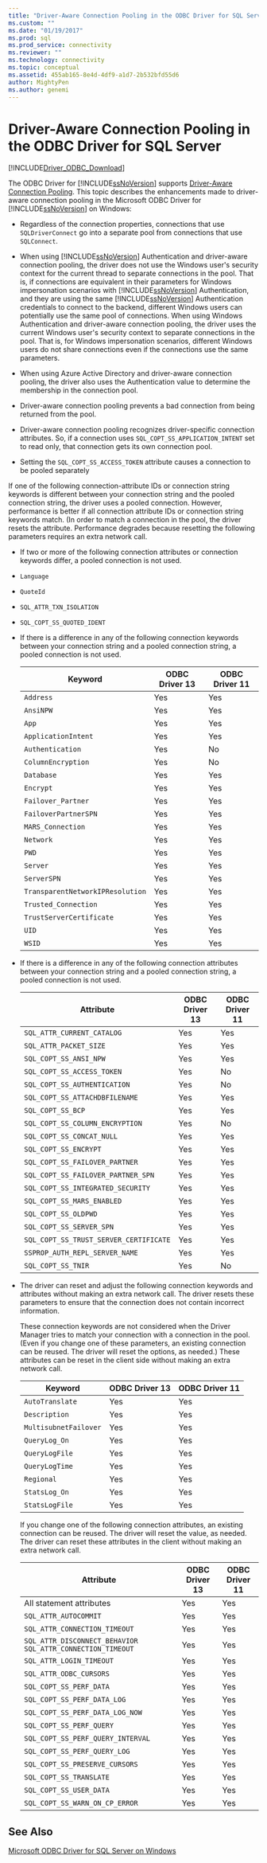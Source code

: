 ```yaml
---
title: "Driver-Aware Connection Pooling in the ODBC Driver for SQL Server | Microsoft Docs"
ms.custom: ""
ms.date: "01/19/2017"
ms.prod: sql
ms.prod_service: connectivity
ms.reviewer: ""
ms.technology: connectivity
ms.topic: conceptual
ms.assetid: 455ab165-8e4d-4df9-a1d7-2b532bfd55d6
author: MightyPen
ms.author: genemi
---
```

# Driver-Aware Connection Pooling in the ODBC Driver for SQL Server
[!INCLUDE[Driver_ODBC_Download](../../../includes/driver_odbc_download.md)]

  The ODBC Driver for [!INCLUDE[ssNoVersion](../../../includes/ssnoversion-md.md)] supports [Driver-Aware Connection Pooling](https://msdn.microsoft.com/library/hh405031(VS.85).aspx). This topic describes the enhancements made to driver-aware connection pooling in the Microsoft ODBC Driver for [!INCLUDE[ssNoVersion](../../../includes/ssnoversion-md.md)] on Windows:  
  
-   Regardless of the connection properties, connections that use `SQLDriverConnect` go into a separate pool from connections that use `SQLConnect`.
- When using [!INCLUDE[ssNoVersion](../../../includes/ssnoversion-md.md)] Authentication and driver-aware connection pooling, the driver does not use the Windows user's security context for the current thread to separate connections in the pool. That is, if connections are equivalent in their parameters for Windows impersonation scenarios with [!INCLUDE[ssNoVersion](../../../includes/ssnoversion-md.md)] Authentication, and they are using the same [!INCLUDE[ssNoVersion](../../../includes/ssnoversion-md.md)] Authentication credentials to connect to the backend, different Windows users can potentially use the same pool of connections. When using Windows Authentication and driver-aware connection pooling, the driver uses the current Windows user's security context to separate connections in the pool. That is, for Windows impersonation scenarios, different Windows users do not share connections even if the connections use the same parameters.
- When using Azure Active Directory and driver-aware connection pooling, the driver also uses the Authentication value to determine the membership in the connection pool.
  
-   Driver-aware connection pooling prevents a bad connection from being returned from the pool.  
  
-   Driver-aware connection pooling recognizes driver-specific connection attributes. So, if a connection uses `SQL_COPT_SS_APPLICATION_INTENT` set to read only, that connection gets its own connection pool.
-   Setting the `SQL_COPT_SS_ACCESS_TOKEN` attribute causes a connection to be pooled separately 
  
If one of the following connection-attribute IDs or connection string keywords is different between your connection string and the pooled connection string, the driver uses a pooled connection. However, performance is better if all connection attribute IDs or connection string keywords match. (In order to match a connection in the pool, the driver resets the attribute. Performance degrades because resetting the following parameters requires an extra network call.  
  
-    If two or more of the following connection attributes or connection keywords differ, a pooled connection is not used.  
  
  - `Language`  
  - `QuoteId`  
  - `SQL_ATTR_TXN_ISOLATION` 
  - `SQL_COPT_SS_QUOTED_IDENT`  
  
-   If there is a difference in any of the following connection keywords between your connection string and a pooled connection string, a pooled connection is not used.  
  
    |Keyword|ODBC Driver 13|ODBC Driver 11|
    |-|-|-|
    |`Address`|Yes|Yes|
    |`AnsiNPW`|Yes|Yes|
    |`App`|Yes|Yes|
    |`ApplicationIntent`|Yes|Yes|  
    |`Authentication`|Yes|No|
    |`ColumnEncryption`|Yes|No|
    |`Database`|Yes|Yes|
    |`Encrypt`|Yes|Yes|  
    |`Failover_Partner`|Yes|Yes|
    |`FailoverPartnerSPN`|Yes|Yes|
    |`MARS_Connection`|Yes|Yes|
    |`Network`|Yes|Yes|
    |`PWD`|Yes|Yes|
    |`Server`|Yes|Yes|
    |`ServerSPN`|Yes|Yes|
    |`TransparentNetworkIPResolution`|Yes|Yes|
    |`Trusted_Connection`|Yes|Yes|
    |`TrustServerCertificate`|Yes|Yes|
    |`UID`|Yes|Yes|
    |`WSID`|Yes|Yes|
    
- If there is a difference in any of the following connection attributes between your connection string and a pooled connection string, a pooled connection is not used.  
  
    |Attribute|ODBC Driver 13|ODBC Driver 11|  
    |-|-|-|  
    |`SQL_ATTR_CURRENT_CATALOG`|Yes|Yes|
    |`SQL_ATTR_PACKET_SIZE`|Yes|Yes|
    |`SQL_COPT_SS_ANSI_NPW`|Yes|Yes|
    |`SQL_COPT_SS_ACCESS_TOKEN`|Yes|No|
    |`SQL_COPT_SS_AUTHENTICATION`|Yes|No|
    |`SQL_COPT_SS_ATTACHDBFILENAME`|Yes|Yes|
    |`SQL_COPT_SS_BCP`|Yes|Yes|
    |`SQL_COPT_SS_COLUMN_ENCRYPTION`|Yes|No|
    |`SQL_COPT_SS_CONCAT_NULL`|Yes|Yes|
    |`SQL_COPT_SS_ENCRYPT`|Yes|Yes|
    |`SQL_COPT_SS_FAILOVER_PARTNER`|Yes|Yes|
    |`SQL_COPT_SS_FAILOVER_PARTNER_SPN`|Yes|Yes|
    |`SQL_COPT_SS_INTEGRATED_SECURITY`|Yes|Yes|
    |`SQL_COPT_SS_MARS_ENABLED`|Yes|Yes|
    |`SQL_COPT_SS_OLDPWD`|Yes|Yes|
    |`SQL_COPT_SS_SERVER_SPN`|Yes|Yes|
    |`SQL_COPT_SS_TRUST_SERVER_CERTIFICATE`|Yes|Yes|
    |`SSPROP_AUTH_REPL_SERVER_NAME`|Yes|Yes|
    |`SQL_COPT_SS_TNIR`|Yes|No|
 
-   The driver can reset and adjust the following connection keywords and attributes without making an extra network call. The driver resets these parameters to ensure that the connection does not contain incorrect information.  
  
     These connection keywords are not considered when the Driver Manager tries to match your connection with a connection in the pool. (Even if you change one of these parameters, an existing connection can be reused. The driver will reset the options, as needed.) These attributes can be reset in the client side without making an extra network call.  
  
    |Keyword|ODBC Driver 13|ODBC Driver 11|  
    |-|-|-|  
    |`AutoTranslate`|Yes|Yes|
    |`Description`|Yes|Yes|
    |`MultisubnetFailover`|Yes|Yes|  
    |`QueryLog_On`|Yes|Yes|
    |`QueryLogFile`|Yes|Yes|
    |`QueryLogTime`|Yes|Yes|
    |`Regional`|Yes|Yes|
    |`StatsLog_On`|Yes|Yes|
    |`StatsLogFile`|  Yes|Yes|
  
     If you change one of the following connection attributes, an existing connection can be reused.  The driver will reset the value, as needed. The driver can reset these attributes in the client without making an extra network call.  
  
    |Attribute|ODBC Driver 13|ODBC Driver 11|  
    |-|-|-|  
    |All statement attributes|Yes|Yes|
    |`SQL_ATTR_AUTOCOMMIT`|Yes|Yes|
    |`SQL_ATTR_CONNECTION_TIMEOUT`|  Yes|Yes|
    |`SQL_ATTR_DISCONNECT_BEHAVIOR SQL_ATTR_CONNECTION_TIMEOUT`|Yes|Yes|
    |`SQL_ATTR_LOGIN_TIMEOUT`|Yes|Yes|
    |`SQL_ATTR_ODBC_CURSORS`|  Yes|Yes|
    |`SQL_COPT_SS_PERF_DATA`|Yes|Yes|
    |`SQL_COPT_SS_PERF_DATA_LOG`|Yes|Yes|
    |`SQL_COPT_SS_PERF_DATA_LOG_NOW`| Yes|Yes| 
    |`SQL_COPT_SS_PERF_QUERY`|Yes|Yes|
    |`SQL_COPT_SS_PERF_QUERY_INTERVAL`|Yes|Yes|
    |`SQL_COPT_SS_PERF_QUERY_LOG`|  Yes|Yes|
    |`SQL_COPT_SS_PRESERVE_CURSORS`|Yes|Yes|
    |`SQL_COPT_SS_TRANSLATE`|Yes|Yes|
    |`SQL_COPT_SS_USER_DATA`|  Yes|Yes|
    |`SQL_COPT_SS_WARN_ON_CP_ERROR`|Yes|Yes|  
  
## See Also  
 [Microsoft ODBC Driver for SQL Server on Windows](../../../connect/odbc/windows/microsoft-odbc-driver-for-sql-server-on-windows.md)  
  
  
